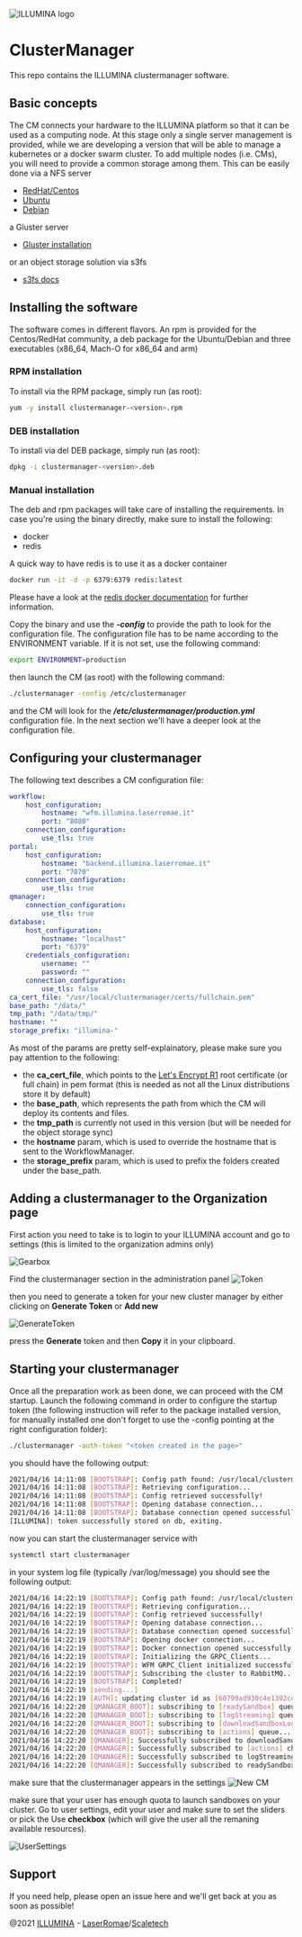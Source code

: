 ![ILLUMINA logo](./media/logo-main-color-positive.png)

# ClusterManager

This repo contains the ILLUMINA clustermanager software. 

## Basic concepts
The CM connects your hardware to the ILLUMINA platform so that it can be used as a computing node. At this stage only a single server management is provided, while we are developing a version that will be able to manage a kubernetes or a docker swarm cluster.
To add multiple nodes (i.e. CMs), you will need to provide a common storage among them. This can be easily done via a NFS server
* [RedHat/Centos](https://access.redhat.com/documentation/en-us/red_hat_enterprise_linux/7/html/storage_administration_guide/nfs-serverconfig)
* [Ubuntu](https://help.ubuntu.com/community/NFSv4Howto)
* [Debian](https://wiki.debian.org/NFSServerSetup)

a Gluster server
* [Gluster installation](https://docs.gluster.org/en/latest/)

or an object storage solution via s3fs
* [s3fs docs](https://github.com/s3fs-fuse/s3fs-fuse)

## Installing the software
The software comes in different flavors. An rpm is provided for the Centos/RedHat community, a deb package for the Ubuntu/Debian and three executables (x86_64, Mach-O for x86_64 and arm)

### RPM installation
To install via the RPM package, simply run (as root):
```bash
yum -y install clustermanager-<version>.rpm
```

### DEB installation
To install via del DEB package, simply run (as root):
```bash
dpkg -i clustermanager-<version>.deb
```

### Manual installation
The deb and rpm packages will take care of installing the requirements. In case you're using the binary directly, make sure to install the following:
* docker
* redis

A quick way to have redis is to use it as a docker container
```bash
docker run -it -d -p 6379:6379 redis:latest
```
Please have a look at the [redis docker documentation](https://hub.docker.com/_/redis) for further information.

Copy the binary and use the **_-config_** to provide the path to look for the configuration file. The configuration file has to be name according to the ENVIRONMENT variable. If it is not set, use the following command:

```bash
export ENVIRONMENT=production
```

then launch the CM (as root) with the following command:

```bash
./clustermanager -config /etc/clustermanager
```

and the CM will look for the **_/etc/clustermanager/production.yml_** configuration file.
In the next section we'll have a deeper look at the configuration file.

## Configuring your clustermanager
The following text describes a CM configuration file:
```yaml
workflow:
    host_configuration:
        hostname: "wfm.illumina.laserromae.it"
        port: "8080"
    connection_configuration:
        use_tls: true
portal:
    host_configuration:
        hostname: "backend.illumina.laserromae.it"
        port: "7070"
    connection_configuration:
        use_tls: true
qmanager:
    connection_configuration:
        use_tls: true
database:
    host_configuration:
        hostname: "localhost"
        port: "6379"
    credentials_configuration:
        username: ""
        password: ""
    connection_configuration:
        use_tls: false
ca_cert_file: "/usr/local/clustermanager/certs/fullchain.pem"
base_path: "/data/"
tmp_path: "/data/tmp/"
hostname: ""
storage_prefix: "illumina-"
```
As most of the params are pretty self-explainatory, please make sure you pay attention to the following:
* the **ca_cert_file**, which points to the [Let's Encrypt R1](https://letsencrypt.org/certificates/) root certificate (or full chain) in pem format (this is needed as not all the Linux distributions store it by default)
* the **base_path**, which represents the path from which the CM will deploy its contents and files.
* the **tmp_path** is currently not used in this version (but will be needed for the object storage sync)
* the **hostname** param, which is used to override the hostname that is sent to the WorkflowManager.
* the **storage_prefix** param, which is used to prefix the folders created under the base_path.

## Adding a clustermanager to the Organization page
First action you need to take is to login to your ILLUMINA account and go to settings (this is limited to the organization admins only)

![Gearbox](./media/topmenu.png)

Find the clustermanager section in the administration panel
![Token](./media/clustermanager.png)

then you need to generate a token for your new cluster manager by either clicking on __Generate Token__ or __Add new__

![GenerateToken](./media/generatetoken.png)

press the __Generate__ token and then __Copy__ it in your clipboard.

## Starting your clustermanager
Once all the preparation work as been done, we can proceed with the CM startup. Launch the following command in order to configure the startup token (the following instruction will refer to the package installed version, for manually installed one don't forget to use the -config pointing at the right configuration folder):

```bash
./clustermanager -auth-token "<token created in the page>"
```
you should have the following output:
```bash
2021/04/16 14:11:08 [BOOTSTRAP]: Config path found: /usr/local/clustermanager/etc/
2021/04/16 14:11:08 [BOOTSTRAP]: Retrieving configuration...
2021/04/16 14:11:08 [BOOTSTRAP]: Config retrieved successfully!
2021/04/16 14:11:08 [BOOTSTRAP]: Opening database connection...
2021/04/16 14:11:08 [BOOTSTRAP]: Database connection opened successfully!
[ILLUMINA]: token successfully stored on db, exiting.
```

now you can start the clustermanager service with
```bash
systemctl start clustermanager
```
in your system log file (typically /var/log/message) you should see the following output:

```bash
2021/04/16 14:22:19 [BOOTSTRAP]: Config path found: /usr/local/clustermanager/etc/
2021/04/16 14:22:19 [BOOTSTRAP]: Retrieving configuration...
2021/04/16 14:22:19 [BOOTSTRAP]: Config retrieved successfully!
2021/04/16 14:22:19 [BOOTSTRAP]: Opening database connection...
2021/04/16 14:22:19 [BOOTSTRAP]: Database connection opened successfully!
2021/04/16 14:22:19 [BOOTSTRAP]: Opening docker connection...
2021/04/16 14:22:19 [BOOTSTRAP]: Docker connection opened successfully!
2021/04/16 14:22:19 [BOOTSTRAP]: Initializing the GRPC_Clients...
2021/04/16 14:22:19 [BOOTSTRAP]: WFM GRPC_Client initialized successfully!
2021/04/16 14:22:19 [BOOTSTRAP]: Subscribing the cluster to RabbitMQ...
2021/04/16 14:22:19 [BOOTSTRAP]: Completed!
2021/04/16 14:22:19 [sending...]
2021/04/16 14:22:19 [AUTH]: updating cluster id as [60799ad930c4e1392ce1d06d]
2021/04/16 14:22:20 [QMANAGER_BOOT]: subscribing to [readySandbox] queue...
2021/04/16 14:22:20 [QMANAGER_BOOT]: subscribing to [logStreaming] queue...
2021/04/16 14:22:20 [QMANAGER_BOOT]: subscribing to [downloadSandboxLog] queue...
2021/04/16 14:22:20 [QMANAGER_BOOT]: subscribing to [actions] queue...
2021/04/16 14:22:20 [QMANAGER]: Successfully subscribed to downloadSandboxLog channel!
2021/04/16 14:22:20 [QMANAGER]: Successfully subscribed to [actions] channel!
2021/04/16 14:22:20 [QMANAGER]: Successfully subscribed to logStreaming channel!
2021/04/16 14:22:20 [QMANAGER]: Successfully subscribed to readySandbox channel!
```

make sure that the clustermanager appears in the settings
![New CM](./media/newclustermanager.png)

make sure that your user has enough quota to launch sandboxes on your cluster. Go to user settings, edit your user and make sure to set the sliders or pick the Use **checkbox** (which will give the user all the remaning available resources).

![UserSettings](./media/usersettings.png)

## Support
If you need help, please open an issue here and we'll get back at you as soon as possible!

@2021 [ILLUMINA](https://www.illumina.laserromae.it) - [LaserRomae](https://www.laserromae.it)/[Scaletech](https://portal.scaletech.io)

